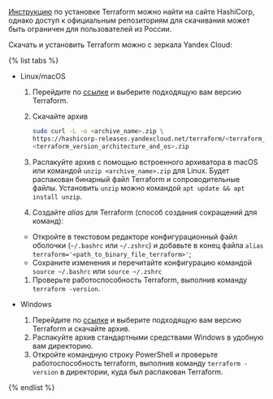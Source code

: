 [Инструкцию](https://developer.hashicorp.com/terraform/install) по установке Terraform можно найти на сайте HashiCorp, однако доступ к официальным репозиториям для скачивания может быть ограничен для пользователей из России.

Скачать и установить Terraform можно с зеркала Yandex Cloud:

{% list tabs %}

- Linux/macOS

    1. Перейдите по [ссылке](https://hashicorp-releases.yandexcloud.net/terraform/) и выберите подходящую вам версию Terraform.
    1. Скачайте архив

        ```bash
        sudo curl -L -o <archive_name>.zip \
        https://hashicorp-releases.yandexcloud.net/terraform/<terraform_version>/ \
        <terraform_version_architecture_and_os>.zip
        ```

    1. Распакуйте архив с помощью встроенного архиватора в macOS или командой `unzip <archive_name>.zip` для Linux. Будет распакован бинарный файл Terraform и сопроводительные файлы. Установить `unzip` можно командой `apt update && apt install unzip`.
    1. Создайте _alias_ для Terraform (способ создания сокращений для команд):

    * Откройте в текстовом редакторе конфигурационный файл оболочки (`~/.bashrc` или `~/.zshrc`) и добавьте в конец файла `alias terraform='<path_to_binary_file_terraform>'`;
    * Сохраните изменения и перечитайте конфигурацию командой `source ~/.bashrc` или `source ~/.zshrc`

    1. Проверьте работоспособность Terraform, выполнив команду `terraform -version`.

- Windows

    1. Перейдите по [ссылке](https://hashicorp-releases.yandexcloud.net/terraform/) и выберите подходящую вам версию Terraform и скачайте архив.
    1. Распакуйте архив стандартными средствами Windows в удобную вам директорию.
    1. Откройте командную строку PowerShell и проверьте работоспособность terraform, выполнив команду `terraform -version` в директории, куда был распакован Terraform.

{% endlist %}